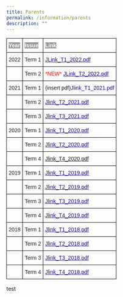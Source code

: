 ```yaml
---
title: Parents
permalink: /information/parents
description: ""
---
```

<style type="text/css">
.tg  {border-collapse:collapse;border-spacing:0;}
.tg td{border-color:black;border-style:solid;border-width:1px;font-family:Arial, sans-serif;font-size:14px;
  overflow:hidden;padding:10px 5px;word-break:normal;}
.tg th{border-color:black;border-style:solid;border-width:1px;font-family:Arial, sans-serif;font-size:14px;
  font-weight:normal;overflow:hidden;padding:10px 5px;word-break:normal;}
.tg .tg-cly1{text-align:left;vertical-align:middle}
.tg .tg-yla0{font-weight:bold;text-align:left;vertical-align:middle}
.tg .tg-akbm{font-weight:bold;text-align:left;text-decoration:underline;vertical-align:top}
.tg .tg-0lax{text-align:left;vertical-align:top}
</style>
<table class="tg">
<tbody>
  <tr>
    <td class="tg-yla0"><span style="color:#FFF;background-color:#999">Year</span></td>
    <td class="tg-yla0"><span style="color:#FFF;background-color:#999">Issue</span></td>
    <td class="tg-yla0"><span style="color:#FFF;background-color:#999">Link</span></td>
  </tr>
  <tr>
    <td class="tg-cly1"><span style="color:#222"> 2022</span></td>
    <td class="tg-cly1"><span style="color:#222"> Term 1</span></td>
    <td class="tg-cly1"><span style="color:#222"> </span><a href="/files/Jieminite%20Link%202022%20Iss%201%20(1).pdf"><span style="font-weight:500;text-decoration:underline;color:#21088A">JLink_T1_2022.pdf</span></a><br></td>
  </tr>
  <tr>
    <td class="tg-cly1"><span style="color:#222"> </span></td>
    <td class="tg-cly1"><span style="color:#222"> Term 2</span></td>
    <td class="tg-cly1"><span style="color:#222"> </span><span style="color:#F00">*NEW* </span><a href="/files/Jieminite%20Link%20T2%202022%20Final.pdf"><span style="font-weight:500;text-decoration:underline;color:#21088A">JLink_T2_2022.pdf</span></a></td>
  </tr>
  <tr>
    <td class="tg-cly1"><span style="color:#222"> 2021</span></td>
    <td class="tg-cly1"><span style="color:#222"> Term 1</span></td>
    <td class="tg-cly1">(insert pdf)<span style="font-weight:500;text-decoration:none;color:#21088A">Jlink_T1_2021.pdf</span></td>
  </tr>
  <tr>
    <td class="tg-cly1"><span style="color:#222"> </span></td>
    <td class="tg-cly1"><span style="color:#222"> Term 2</span></td>
    <td class="tg-cly1"><span style="color:#222"> </span><a href="https://jieminpri.moe.edu.sg/qql/slot/u386/Jieminite%20link/Term%202%202021%20issue.pdf"><span style="font-weight:500;text-decoration:underline;color:#21088A">Jlink_T2_2021.pdf</span></a></td>
  </tr>
  <tr>
    <td class="tg-cly1"><span style="color:#222"> </span></td>
    <td class="tg-cly1"><span style="color:#222"> Term 3</span></td>
    <td class="tg-cly1"><span style="color:#222"> </span><a href="https://jieminpri.moe.edu.sg/qql/slot/u386/Jieminite%20link/Term%203%202021%20issue.pdf"><span style="font-weight:500;text-decoration:underline;color:#21088A">Jlink_T3_2021.pdf</span></a></td>
  </tr>
  <tr>
    <td class="tg-cly1"><span style="color:#222">2020</span></td>
    <td class="tg-cly1"><span style="color:#222">Term 1</span></td>
    <td class="tg-akbm"><a href="https://jieminpri.moe.edu.sg/qql/slot/u386/Jieminite%20link/2020/Jlink_T1_2020.pdf"><span style="font-weight:500;text-decoration:underline;color:#21088A">Jlink_T1_2020.pdf</span></a><br></td>
  </tr>
  <tr>
    <td class="tg-cly1"><span style="color:#222"> </span></td>
    <td class="tg-cly1"><span style="color:#222">Term 2</span></td>
    <td class="tg-cly1"><span style="color:#222"> </span><a href="https://jieminpri.moe.edu.sg/qql/slot/u386/Jieminite%20link/2020/Jlink_T2_2020.pdf"><span style="font-weight:500;text-decoration:underline;color:#21088A">Jlink_T2_2020.pdf</span></a></td>
  </tr>
  <tr>
    <td class="tg-cly1"><span style="color:#222"> </span></td>
    <td class="tg-cly1"><span style="color:#222">Term 4</span></td>
    <td class="tg-cly1"><span style="color:#222">  </span><a href="https://jieminpri.moe.edu.sg/qql/slot/u386/Jieminite%20link/2020/Jlink_T4_2020.pdf">Jlink_T4_2020.pdf</a></td>
  </tr>
  <tr>
    <td class="tg-cly1"><span style="color:#222">2019</span></td>
    <td class="tg-cly1"><span style="color:#222">Term 1</span></td>
    <td class="tg-akbm"><a href="https://jieminpri.moe.edu.sg/qql/slot/u386/Jieminite%20link/2019/Jlink_T1_2019.pdf"><span style="font-weight:500;text-decoration:underline;color:#21088A">Jlink_T1_2019.pdf</span></a><span style="color:#222"> </span><br></td>
  </tr>
  <tr>
    <td class="tg-0lax"></td>
    <td class="tg-cly1"><span style="color:#222">Term 2</span></td>
    <td class="tg-akbm"><a href="https://jieminpri.moe.edu.sg/qql/slot/u386/Jieminite%20link/2019/Jlink_T2_2019.pdf"><span style="font-weight:500;text-decoration:underline;color:#21088A">Jlink_T2_2019.pdf</span></a><span style="color:#222"> </span><br></td>
  </tr>
  <tr>
    <td class="tg-0lax"></td>
    <td class="tg-cly1"><span style="color:#222">Term 3</span></td>
    <td class="tg-akbm"><a href="https://jieminpri.moe.edu.sg/qql/slot/u386/Jieminite%20link/2019/Jlink_T3_2019.pdf"><span style="font-weight:500;text-decoration:underline;color:#21088A">Jlink_T3_2019.pdf</span></a><span style="color:#222"> </span><br></td>
  </tr>
  <tr>
    <td class="tg-cly1"><span style="color:#222"> </span></td>
    <td class="tg-cly1"><span style="color:#222">Term 4</span></td>
    <td class="tg-akbm"><a href="https://jieminpri.moe.edu.sg/qql/slot/u386/Jieminite%20link/2019/Jlink_T4_2019.pdf"><span style="font-weight:500;text-decoration:underline;color:#21088A">Jlink_T4_2019.pdf</span></a><span style="color:#222"> </span><br></td>
  </tr>
  <tr>
    <td class="tg-cly1"><span style="color:#222"> 2018</span></td>
    <td class="tg-cly1"><span style="color:#222">Term 1</span></td>
    <td class="tg-akbm"><a href="https://jieminpri.moe.edu.sg/qql/slot/u386/Jieminite%20link/2018/Jlink_T1_2018.pdf"><span style="font-weight:500;text-decoration:underline;color:#21088A">Jlink_T1_2018.pdf</span></a><span style="color:#222"> </span><br></td>
  </tr>
  <tr>
    <td class="tg-cly1"><span style="color:#222"> </span></td>
    <td class="tg-cly1"><span style="color:#222">Term 2</span></td>
    <td class="tg-akbm"><a href="https://jieminpri.moe.edu.sg/qql/slot/u386/Jieminite%20link/2018/Jlink_T2_2018.pdf"><span style="font-weight:500;text-decoration:underline;color:#21088A">Jlink_T2_2018.pdf</span></a><span style="color:#222"> </span><br></td>
  </tr>
  <tr>
    <td class="tg-cly1"><span style="color:#222"> </span></td>
    <td class="tg-cly1"><span style="color:#222">Term 3</span></td>
    <td class="tg-akbm"><a href="https://jieminpri.moe.edu.sg/qql/slot/u386/Jieminite%20link/2018/Jlink_T3_2018.pdf"><span style="font-weight:500;text-decoration:underline;color:#21088A">Jlink_T3_2018.pdf</span></a><span style="color:#222"> </span><br></td>
  </tr>
  <tr>
    <td class="tg-cly1"><span style="color:#222"> </span></td>
    <td class="tg-cly1"><span style="color:#222">Term 4</span></td>
    <td class="tg-cly1"><span style="color:#222"> </span><a href="https://jieminpri.moe.edu.sg/qql/slot/u386/Jieminite%20link/2018/Jlink_T4_2018.pdf"><span style="font-weight:500;text-decoration:underline;color:#21088A">Jlink_T4_2018.pdf</span></a></td>
  </tr>
</tbody>
</table>


test